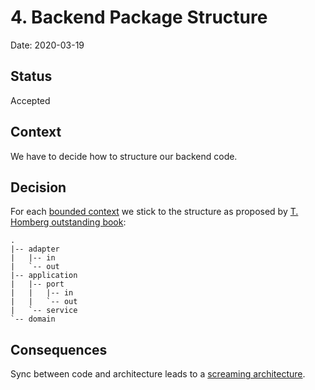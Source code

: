 # 4. Backend Package Structure

Date: 2020-03-19

## Status

Accepted

## Context

We have to decide how to structure our backend code.

## Decision

For each [bounded context](https://codeburst.io/ddd-strategic-patterns-how-to-define-bounded-contexts-2dc70927976e) we stick to the structure as proposed by [T. Homberg outstanding book](https://reflectoring.io/book/):
```
.
|-- adapter
|   |-- in
|   `-- out
|-- application
|   |-- port
|   |   |-- in
|   |   `-- out
|   `-- service
`-- domain

```
## Consequences

Sync between code and architecture leads to a  [screaming architecture](https://blog.cleancoder.com/uncle-bob/2011/09/30/Screaming-Architecture.html).